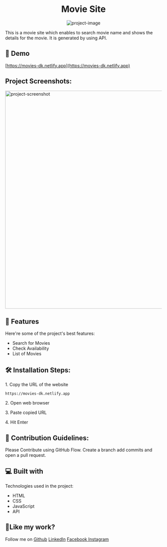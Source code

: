 <h1 align="center" id="title">Movie Site</h1>

<p align="center"><img src="https://socialify.git.ci/diwanshu2004/Movie-Site/image?font=Inter&amp;forks=1&amp;issues=1&amp;language=1&amp;name=1&amp;owner=1&amp;pattern=Circuit%20Board&amp;pulls=1&amp;stargazers=1&amp;theme=Light" alt="project-image"></p>

<p id="description">This is a movie site which enables to search movie name and shows the details for the movie. It is generated by using API.</p>

<h2>🚀 Demo</h2>

[https://movies-dk.netlify.app](https://movies-dk.netlify.app)

<h2>Project Screenshots:</h2>

<img src="https://i.ibb.co/VJj3vcs/Screenshot-2024-05-29-at-6-16-24-PM.png" alt="project-screenshot" width="900" height="700/">

  
  
<h2>🧐 Features</h2>

Here're some of the project's best features:

*   Search for Movies
*   Check Availability
*   List of Movies

<h2>🛠️ Installation Steps:</h2>

<p>1. Copy the URL of the website</p>

```
https://movies-dk.netlify.app
```

<p>2. Open web browser</p>

<p>3. Paste copied URL</p>

<p>4. Hit Enter</p>

<h2>🍰 Contribution Guidelines:</h2>

Please Contribute using GitHub Flow. Create a branch add commits and open a pull request.

  
  
<h2>💻 Built with</h2>

Technologies used in the project:

*   HTML
*   CSS
*   JavaScript
*   API

<h2>💖Like my work?</h2>

<p>Follow me on <a href="https://github.com/diwanshu2004">Github</a> <a href="https://www.linkedin.com/in/diwanshukumar2004/">LinkedIn</a> <a href="https://www.facebook.com/diwanshu.kumar.04/">Facebook</a><a href="https://www.instagram.com/diwanshu_hr/"> Instagram</a></p>
